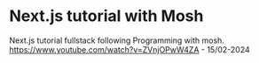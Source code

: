 # Next.js tutorial with Mosh
Next.js tutorial fullstack following Programming with mosh. 
https://www.youtube.com/watch?v=ZVnjOPwW4ZA - 15/02-2024
